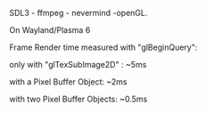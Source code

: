 SDL3 - ffmpeg - nevermind -openGL. 

On Wayland/Plasma 6

Frame Render time measured with "glBeginQuery":

only with "glTexSubImage2D" :  ~5ms

with a Pixel Buffer Object:    ~2ms

with two Pixel Buffer Objects: ~0.5ms
